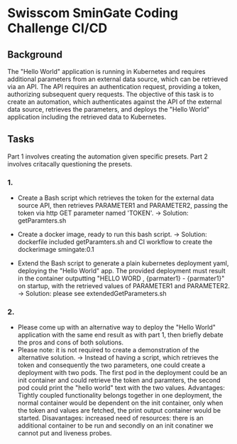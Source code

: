 # Swisscom SminGate Coding Challenge CI/CD

## Background
The "Hello World" application is running in Kubernetes and requires additional parameters from an external data source, which can be retrieved via an API. The API requires an authentication request, providing a token, authorizing subsequent query requests. 
The objective of this task is to create an automation, which authenticates against the API of the external data source, retrieves the parameters, and deploys the "Hello World" application including the retrieved data to Kubernetes.

## Tasks
Part 1 involves creating the automation given specific presets. Part 2 involves critacally questioning the presets.

### 1.
* Create a Bash script which retrieves the token for the external data source API, then retrieves PARAMETER1 and PARAMETER2, passing the token via http GET parameter named 'TOKEN'. 
-> Solution: getParamters.sh

* Create a docker image, ready to run this bash script.
-> Solution: dockerfile included getParamters.sh and CI workflow to create the dockerimage smingate:0.1

* Extend the Bash script to generate a plain kubernetes deployment yaml, deploying the "Hello World" app. The provided deployment must result in the container outputting "HELLO WORD , {parmater1} - {parmater1}" on startup, with the retrieved values of PARAMETER1 and PARAMETER2.
-> Solution: please see extendedGetParameters.sh

### 2.
* Please come up with an alternative way to deploy the "Hello World" application with the same end result as with part 1, then briefly debate the pros and cons of both solutions.
* Please note: it is not required to create a demonstration of the alternative solution.
-> Instead of having a script, which retrieves the token and consequently the two parameters, one could create a deployment with two pods.
The first pod in the deployment could be an init container and could retrieve the token and paramters, the second pod could print the "hello world" text with the two values.
Advantages: Tightly coupled functionality belongs together in one deployment, the normal container would be dependent on the init container, only when the token and values are fetched, the print output container would be started.
Disavantages: increased need of resources: there is an additional container to be run and secondly on an init conatiner we cannot put and liveness probes.
